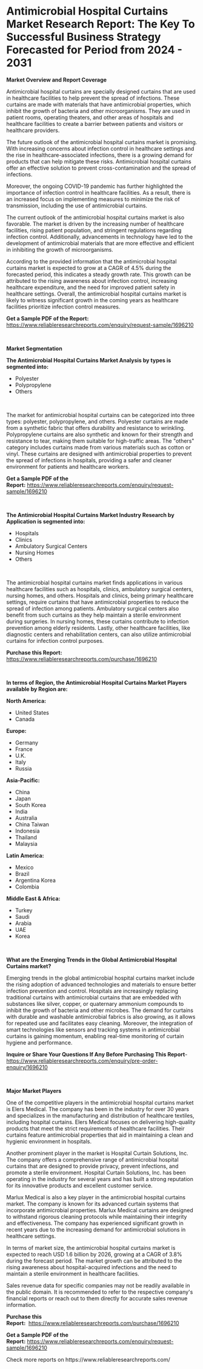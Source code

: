 <p><h1>Antimicrobial Hospital Curtains Market Research Report: The Key To Successful Business Strategy Forecasted for Period from 2024 - 2031</h1></p><p><strong>Market Overview and Report Coverage</strong></p>
<p><p>Antimicrobial hospital curtains are specially designed curtains that are used in healthcare facilities to help prevent the spread of infections. These curtains are made with materials that have antimicrobial properties, which inhibit the growth of bacteria and other microorganisms. They are used in patient rooms, operating theaters, and other areas of hospitals and healthcare facilities to create a barrier between patients and visitors or healthcare providers.</p><p>The future outlook of the antimicrobial hospital curtains market is promising. With increasing concerns about infection control in healthcare settings and the rise in healthcare-associated infections, there is a growing demand for products that can help mitigate these risks. Antimicrobial hospital curtains offer an effective solution to prevent cross-contamination and the spread of infections.</p><p>Moreover, the ongoing COVID-19 pandemic has further highlighted the importance of infection control in healthcare facilities. As a result, there is an increased focus on implementing measures to minimize the risk of transmission, including the use of antimicrobial curtains.</p><p>The current outlook of the antimicrobial hospital curtains market is also favorable. The market is driven by the increasing number of healthcare facilities, rising patient population, and stringent regulations regarding infection control. Additionally, advancements in technology have led to the development of antimicrobial materials that are more effective and efficient in inhibiting the growth of microorganisms.</p><p>According to the provided information that the antimicrobial hospital curtains market is expected to grow at a CAGR of 4.5% during the forecasted period, this indicates a steady growth rate. This growth can be attributed to the rising awareness about infection control, increasing healthcare expenditure, and the need for improved patient safety in healthcare settings. Overall, the antimicrobial hospital curtains market is likely to witness significant growth in the coming years as healthcare facilities prioritize infection control measures.</p></p>
<p><strong>Get a Sample PDF of the Report:</strong> <a href="https://www.reliableresearchreports.com/enquiry/request-sample/1696210">https://www.reliableresearchreports.com/enquiry/request-sample/1696210</a></p>
<p>&nbsp;</p>
<p><strong>Market Segmentation</strong></p>
<p><strong>The Antimicrobial Hospital Curtains Market Analysis by types is segmented into:</strong></p>
<p><ul><li>Polyester</li><li>Polypropylene</li><li>Others</li></ul></p>
<p>&nbsp;</p>
<p><p>The market for antimicrobial hospital curtains can be categorized into three types: polyester, polypropylene, and others. Polyester curtains are made from a synthetic fabric that offers durability and resistance to wrinkling. Polypropylene curtains are also synthetic and known for their strength and resistance to tear, making them suitable for high-traffic areas. The "others" category includes curtains made from various materials such as cotton or vinyl. These curtains are designed with antimicrobial properties to prevent the spread of infections in hospitals, providing a safer and cleaner environment for patients and healthcare workers.</p></p>
<p><strong>Get a Sample PDF of the Report:</strong>&nbsp;<a href="https://www.reliableresearchreports.com/enquiry/request-sample/1696210">https://www.reliableresearchreports.com/enquiry/request-sample/1696210</a></p>
<p>&nbsp;</p>
<p><strong>The Antimicrobial Hospital Curtains Market Industry Research by Application is segmented into:</strong></p>
<p><ul><li>Hospitals</li><li>Clinics</li><li>Ambulatory Surgical Centers</li><li>Nursing Homes</li><li>Others</li></ul></p>
<p>&nbsp;</p>
<p><p>The antimicrobial hospital curtains market finds applications in various healthcare facilities such as hospitals, clinics, ambulatory surgical centers, nursing homes, and others. Hospitals and clinics, being primary healthcare settings, require curtains that have antimicrobial properties to reduce the spread of infection among patients. Ambulatory surgical centers also benefit from such curtains as they help maintain a sterile environment during surgeries. In nursing homes, these curtains contribute to infection prevention among elderly residents. Lastly, other healthcare facilities, like diagnostic centers and rehabilitation centers, can also utilize antimicrobial curtains for infection control purposes.</p></p>
<p><strong>Purchase this Report:</strong>&nbsp; <a href="https://www.reliableresearchreports.com/purchase/1696210">https://www.reliableresearchreports.com/purchase/1696210</a></p>
<p>&nbsp;</p>
<p><strong>In terms of Region, the Antimicrobial Hospital Curtains Market Players available by Region are:</strong></p>
<p>
    <p> <strong> North America: </strong>
        <ul>
            <li>United States</li>
            <li>Canada</li>
        </ul>
        </p> 
    <p> <strong> Europe: </strong>
        <ul>
            <li>Germany</li>
            <li>France</li>
            <li>U.K.</li>
            <li>Italy</li>
            <li>Russia</li>
        </ul>
        </p> 
    <p> <strong> Asia-Pacific: </strong>
        <ul>
            <li>China</li>
            <li>Japan</li>
            <li>South Korea</li>
            <li>India</li>
            <li>Australia</li>
            <li>China Taiwan</li>
            <li>Indonesia</li>
            <li>Thailand</li>
            <li>Malaysia</li>
        </ul>
        </p> 
    <p> <strong> Latin America: </strong>
        <ul>
            <li>Mexico</li>
            <li>Brazil</li>
            <li>Argentina Korea</li>
            <li>Colombia</li>
        </ul>
        </p> 
    <p> <strong> Middle East & Africa: </strong>
        <ul>
            <li>Turkey</li>
            <li>Saudi</li>
            <li>Arabia</li>
            <li>UAE</li>
            <li>Korea</li>
        </ul>
    </p>
    </p>
<p>&nbsp;</p>
<p><strong>What are the Emerging Trends in the Global Antimicrobial Hospital Curtains market?</strong></p>
<p><p>Emerging trends in the global antimicrobial hospital curtains market include the rising adoption of advanced technologies and materials to ensure better infection prevention and control. Hospitals are increasingly replacing traditional curtains with antimicrobial curtains that are embedded with substances like silver, copper, or quaternary ammonium compounds to inhibit the growth of bacteria and other microbes. The demand for curtains with durable and washable antimicrobial fabrics is also growing, as it allows for repeated use and facilitates easy cleaning. Moreover, the integration of smart technologies like sensors and tracking systems in antimicrobial curtains is gaining momentum, enabling real-time monitoring of curtain hygiene and performance.</p></p>
<p><strong>Inquire or Share Your Questions If Any Before Purchasing This Report</strong>- <a href="https://www.reliableresearchreports.com/enquiry/pre-order-enquiry/1696210">https://www.reliableresearchreports.com/enquiry/pre-order-enquiry/1696210</a></p>
<p>&nbsp;</p>
<p><strong>Major Market Players</strong></p>
<p><p>One of the competitive players in the antimicrobial hospital curtains market is Elers Medical. The company has been in the industry for over 30 years and specializes in the manufacturing and distribution of healthcare textiles, including hospital curtains. Elers Medical focuses on delivering high-quality products that meet the strict requirements of healthcare facilities. Their curtains feature antimicrobial properties that aid in maintaining a clean and hygienic environment in hospitals.</p><p>Another prominent player in the market is Hospital Curtain Solutions, Inc. The company offers a comprehensive range of antimicrobial hospital curtains that are designed to provide privacy, prevent infections, and promote a sterile environment. Hospital Curtain Solutions, Inc. has been operating in the industry for several years and has built a strong reputation for its innovative products and excellent customer service.</p><p>Marlux Medical is also a key player in the antimicrobial hospital curtains market. The company is known for its advanced curtain systems that incorporate antimicrobial properties. Marlux Medical curtains are designed to withstand rigorous cleaning protocols while maintaining their integrity and effectiveness. The company has experienced significant growth in recent years due to the increasing demand for antimicrobial solutions in healthcare settings.</p><p>In terms of market size, the antimicrobial hospital curtains market is expected to reach USD 1.6 billion by 2026, growing at a CAGR of 3.8% during the forecast period. The market growth can be attributed to the rising awareness about hospital-acquired infections and the need to maintain a sterile environment in healthcare facilities.</p><p>Sales revenue data for specific companies may not be readily available in the public domain. It is recommended to refer to the respective company's financial reports or reach out to them directly for accurate sales revenue information.</p></p>
<p><strong>Purchase this Report:</strong>&nbsp;&nbsp;<a href="https://www.reliableresearchreports.com/purchase/1696210">https://www.reliableresearchreports.com/purchase/1696210</a></p>
<p></p>
<p><strong>Get a Sample PDF of the Report:</strong>&nbsp;<a href="https://www.reliableresearchreports.com/enquiry/request-sample/1696210">https://www.reliableresearchreports.com/enquiry/request-sample/1696210</a></p>
<p>Check more reports on https://www.reliableresearchreports.com/</p>